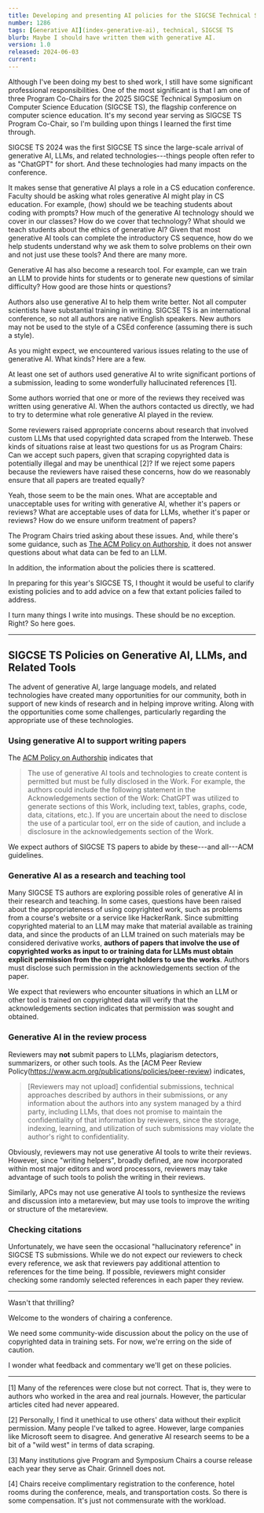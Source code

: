 ```yaml
---
title: Developing and presenting AI policies for the SIGCSE Technical Symposium
number: 1286
tags: [Generative AI](index-generative-ai), technical, SIGCSE TS
blurb: Maybe I should have written them with generative AI.
version: 1.0
released: 2024-06-03
current: 
---
```

Although I've been doing my best to shed work, I still have some significant professional responsibilities. One of the most significant is that I am one of three Program Co-Chairs for the 2025 SIGCSE Technical Symposium on Computer Science Education (SIGCSE TS), the flagship conference on computer science education. It's my second year serving as SIGCSE TS Program Co-Chair, so I'm building upon things I learned the first time through.

SIGCSE TS 2024 was the first SIGCSE TS since the large-scale arrival of generative AI, LLMs, and related technologies---things people often refer to as "ChatGPT" for short. And these technologies had many impacts on the conference.

It makes sense that generative AI plays a role in a CS education conference. Faculty should be asking what roles generative AI might play in CS education. For example, (how) should we be teaching students about coding with prompts? How much of the generative AI technology should we cover in our classes? How do we cover that technology? What should we teach students about the ethics of generative AI? Given that most generative AI tools can complete the introductory CS sequence, how do we help students understand why we ask them to solve problems on their own and not just use these tools? And there are many more.

Generative AI has also become a research tool. For example, can we train an LLM to provide hints for students or to generate new questions of similar difficulty? How good are those hints or questions? 

Authors also use generative AI to help them write better. Not all computer scientists have substantial training in writing. SIGCSE TS is an international conference, so not all authors are native English speakers. New authors may not be used to the style of a CSEd conference (assuming there is such a style).

As you might expect, we encountered various issues relating to the use of generative AI. What kinds? Here are a few.

At least one set of authors used generative AI to write significant portions of a submission, leading to some wonderfully hallucinated references [1]. 

Some authors worried that one or more of the reviews they received was written using generative AI. When the authors contacted us directly, we had to try to determine what role generative AI played in the review.

Some reviewers raised appropriate concerns about research that involved custom LLMs that used copyrighted data scraped from the Interweb. These kinds of situations raise at least two questions for us as Program Chairs: Can we accept such papers, given that scraping copyrighted data is potentially illegal and may be unenthical [2]? If we reject some papers because the reviewers have raised these concerns, how do we reasonably ensure that all papers are treated equally?

Yeah, those seem to be the main ones. What are acceptable and unacceptable uses for writing with generative AI, whether it's papers or reviews? What are acceptable uses of data for LLMs, whether it's paper or reviews? How do we ensure uniform treatment of papers?

The Program Chairs tried asking about these issues. And, while there's some guidance, such as [The ACM Policy on Authorship](https://www.acm.org/publications/policies/new-acm-policy-on-authorship), it does not answer questions about what data can be fed to an LLM.

In addition, the information about the policies there is scattered.

In preparing for this year's SIGCSE TS, I thought it would be useful to clarify existing policies and to add advice on a few that extant policies failed to address.

I turn many things I write into musings. These should be no exception. Right? So here goes.

---

## SIGCSE TS Policies on Generative AI, LLMs, and Related Tools

The advent of generative AI, large language models, and related technologies have created many opportunities for our community, both in support of new kinds of research and in helping improve writing. Along with the opportunities come some challenges, particularly regarding the appropriate use of these technologies.

### Using generative AI to support writing papers

The [ACM Policy on Authorship](https://www.acm.org/publications/policies/new-acm-policy-on-authorship) indicates that

>  The use of generative AI tools and technologies to create content is permitted but must be fully disclosed in the Work. For example, the authors could include the following statement in the Acknowledgements section of the Work: ChatGPT was utilized to generate sections of this Work, including text, tables, graphs, code, data, citations, etc.). If you are uncertain about the need to disclose the use of a particular tool, err on the side of caution, and include a disclosure in the acknowledgements section of the Work.

We expect authors of SIGCSE TS papers to abide by these---and all---ACM guidelines.

### Generative AI as a research and teaching tool

Many SIGCSE TS authors are exploring possible roles of generative AI in their research and teaching. In some cases, questions have been raised about the appropriateness of using copyrighted work, such as problems from a course's website or a service like HackerRank. Since submitting copyrighted material to an LLM may make that material available as training data, and since the products of an LLM trained on such materials may be considered derivative works, **authors of papers that involve the use of copyrighted works as input to or training data for LLMs must obtain explicit permission from the copyright holders to use the works**. Authors must disclose such permission in the acknowledgements section of the paper.

We expect that reviewers who encounter situations in which an LLM or other tool is trained on copyrighted data will verify that the acknowledgements section indicates that permission was sought and obtained.

### Generative AI in the review process

Reviewers may **not** submit papers to LLMs, plagiarism detectors, summarizers, or other such tools. As the [ACM Peer Review Policy(https://www.acm.org/publications/policies/peer-review) indicates,

> [Reviewers may not upload] confidential submissions, technical approaches described by authors in their submissions, or any information about the authors into any system managed by a third party, including LLMs, that does not promise to maintain the confidentiality of that information by reviewers, since the storage, indexing, learning, and utilization of such submissions may violate the author's right to confidentiality.

Obviously, reviewers may not use generative AI tools to write their reviews. However, since "writing helpers", broadly defined, are now incorporated within most major editors and word processors, reviewers may take advantage of such tools to polish the writing in their reviews.

Similarly, APCs may not use generative AI tools to synthesize the reviews and discussion into a metareview, but may use tools to improve the writing or structure of the metareview.

### Checking citations

Unfortunately, we have seen the occasional "hallucinatory reference" in SIGCSE TS submissions. While we do not expect our reviewers to check every reference, we ask that reviewers pay additional attention to references for the time being. If possible, reviewers might consider checking some randomly selected references in each paper they review.

---

Wasn't that thrilling?

Welcome to the wonders of chairing a conference.

We need some community-wide discussion about the policy on the use of copyrighted data in training sets. For now, we're erring on the side of caution.

I wonder what feedback and commentary we'll get on these policies.

---

[1] Many of the references were close but not correct. That is, they were to authors who worked in the area and real journals. However, the particular articles cited had never appeared.

[2] Personally, I find it unethical to use others' data without their explicit permission. Many people I've talked to agree. However, large companies like Microsoft seem to disagree. And generative AI research seems to be a bit of a "wild west" in terms of data scraping.

[3] Many institutions give Program and Symposium Chairs a course release each year they serve as Chair. Grinnell does not.

[4] Chairs receive complimentary registration to the conference, hotel rooms during the conference, meals, and transportation costs. So there is some compensation. It's just not commensurate with the workload.
